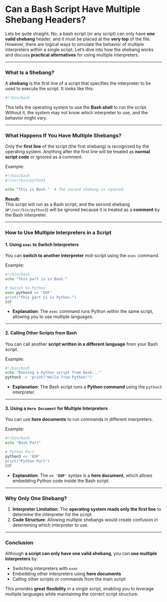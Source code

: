 # Can a Bash Script Have Multiple Shebang Headers?
 
Lets be quite straight. No, a bash script (or any script) can only have **one valid shebang** header, and it must be placed at the **very top** of the file. However, there are logical ways to simulate the behavior of multiple interpreters within a single script. Let’s dive into how the shebang works and discuss **practical alternatives** for using multiple interpreters.

---

### What Is a Shebang?
A **shebang** is the first line of a script that specifies the interpreter to be used to execute the script. It looks like this:
```bash
#!/bin/bash
```
This tells the operating system to use the **Bash shell** to run the script. Without it, the system may not know which interpreter to use, and the behavior might vary.

---

### What Happens If You Have Multiple Shebangs?

Only the **first line** of the script (the first shebang) is recognized by the operating system. Anything after the first line will be treated as **normal script code** or ignored as a comment.

Example:
```bash
#!/bin/bash
#!/usr/bin/python3

echo "This is Bash."  # The second shebang is ignored.
```
**Result:**  
This script will run as a Bash script, and the second shebang (`#!/usr/bin/python3`) will be ignored because it is treated as a **comment** by the Bash interpreter.

---

### How to Use Multiple Interpreters in a Script

#### 1. Using `exec` to Switch Interpreters
You can **switch to another interpreter** mid-script using the `exec` command.

Example:
```bash
#!/bin/bash
echo "This part is in Bash."

# Switch to Python
exec python3 << 'EOF'
print("This part is in Python.")
EOF
```
- **Explanation**: The `exec` command runs Python within the same script, allowing you to use multiple languages.

---

#### **2. Calling Other Scripts from Bash**
You can call another **script written in a different language** from your Bash script.

Example:
```bash
#!/bin/bash
echo "Running a Python script from Bash..."
python3 -c 'print("Hello from Python!")'
```
- **Explanation**: The Bash script runs a **Python command** using the `python3` interpreter.

---

#### **3. Using a `Here Document` for Multiple Interpreters**
You can use **here documents** to run commands in different interpreters.

Example:
```bash
#!/bin/bash
echo "Bash Part"

# Python Part
python3 << 'EOF'
print("Python Part")
EOF
```
- **Explanation**: The **`<< 'EOF'`** syntax is a **here document**, which allows embedding Python code inside the Bash script.

---

### **Why Only One Shebang?**
1. **Interpreter Limitation**: The **operating system reads only the first line** to determine the interpreter for the script.
2. **Code Structure**: Allowing multiple shebangs would create confusion in determining which interpreter to use.

---

### **Conclusion**

Although **a script can only have one valid shebang**, you can **use multiple interpreters** by:
- Switching interpreters with `exec`
- Embedding other interpreters using **here documents**
- Calling other scripts or commands from the main script

This provides **great flexibility** in a single script, enabling you to leverage multiple languages while maintaining the correct script structure.